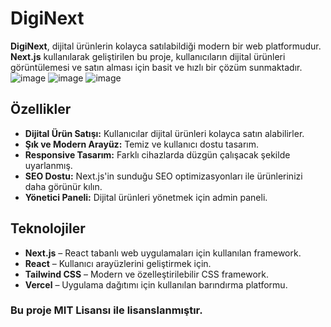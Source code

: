 # DigiNext

**DigiNext**, dijital ürünlerin kolayca satılabildiği modern bir web platformudur. **Next.js** kullanılarak geliştirilen bu proje, kullanıcıların dijital ürünleri görüntülemesi ve satın alması için basit ve hızlı bir çözüm sunmaktadır.
![image](https://github.com/user-attachments/assets/40e2433a-40e2-4aa4-abef-9632ece77e1e)
![image](https://github.com/user-attachments/assets/af459942-ebf2-4d89-bcc4-1e873425856b)
![image](https://github.com/user-attachments/assets/0a0d6ec9-8278-4272-84c4-f9acae76e402)


## Özellikler

- **Dijital Ürün Satışı:** Kullanıcılar dijital ürünleri kolayca satın alabilirler.
- **Şık ve Modern Arayüz:** Temiz ve kullanıcı dostu tasarım.
- **Responsive Tasarım:** Farklı cihazlarda düzgün çalışacak şekilde uyarlanmış.
- **SEO Dostu:** Next.js'in sunduğu SEO optimizasyonları ile ürünlerinizi daha görünür kılın.
- **Yönetici Paneli:** Dijital ürünleri yönetmek için admin paneli.

## Teknolojiler

- **Next.js** – React tabanlı web uygulamaları için kullanılan framework.
- **React** – Kullanıcı arayüzlerini geliştirmek için.
- **Tailwind CSS** – Modern ve özelleştirilebilir CSS framework.
- **Vercel** – Uygulama dağıtımı için kullanılan barındırma platformu.

### Bu proje MIT Lisansı ile lisanslanmıştır.
